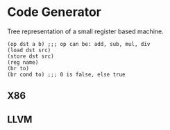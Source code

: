 # Code Generator

Tree representation of a small register based machine.

```rkt
(op dst a b) ;;; op can be: add, sub, mul, div
(load dst src)
(store dst src)
(reg name)
(br to)
(br cond to) ;;; 0 is false, else true
```

## X86
## LLVM
